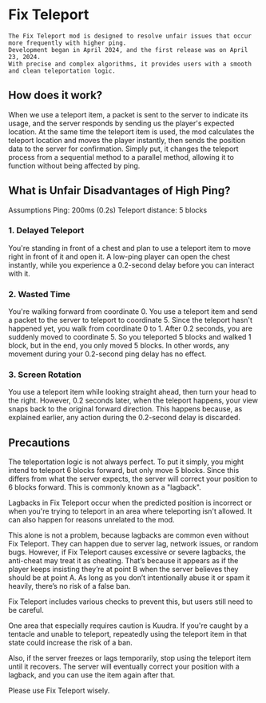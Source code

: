 # Fix Teleport

```
The Fix Teleport mod is designed to resolve unfair issues that occur more frequently with higher ping.
Development began in April 2024, and the first release was on April 23, 2024.
With precise and complex algorithms, it provides users with a smooth and clean teleportation logic.
```

## How does it work?
When we use a teleport item, a packet is sent to the server to indicate its usage, and the server responds by sending us the player's expected location.
At the same time the teleport item is used, the mod calculates the teleport location and moves the player instantly, then sends the position data to the server for confirmation.
Simply put, it changes the teleport process from a sequential method to a parallel method, allowing it to function without being affected by ping.

## What is Unfair Disadvantages of High Ping?
Assumptions
Ping: 200ms (0.2s)
Teleport distance: 5 blocks

### 1. Delayed Teleport
You're standing in front of a chest and plan to use a teleport item to move right in front of it and open it.
A low-ping player can open the chest instantly, while you experience a 0.2-second delay before you can interact with it.

### 2. Wasted Time
You're walking forward from coordinate 0.
You use a teleport item and send a packet to the server to teleport to coordinate 5.
Since the teleport hasn't happened yet, you walk from coordinate 0 to 1.
After 0.2 seconds, you are suddenly moved to coordinate 5.
So you teleported 5 blocks and walked 1 block, but in the end, you only moved 5 blocks.
In other words, any movement during your 0.2-second ping delay has no effect.

### 3. Screen Rotation
You use a teleport item while looking straight ahead, then turn your head to the right.
However, 0.2 seconds later, when the teleport happens, your view snaps back to the original forward direction.
This happens because, as explained earlier, any action during the 0.2-second delay is discarded.

## Precautions
The teleportation logic is not always perfect.
To put it simply, you might intend to teleport 6 blocks forward, but only move 5 blocks.
Since this differs from what the server expects, the server will correct your position to 6 blocks forward.
This is commonly known as a "lagback".

Lagbacks in Fix Teleport occur when the predicted position is incorrect or when you're trying to teleport in an area where teleporting isn't allowed.
It can also happen for reasons unrelated to the mod.

This alone is not a problem, because lagbacks are common even without Fix Teleport.
They can happen due to server lag, network issues, or random bugs.
However, if Fix Teleport causes excessive or severe lagbacks, the anti-cheat may treat it as cheating.
That’s because it appears as if the player keeps insisting they’re at point B when the server believes they should be at point A.
As long as you don’t intentionally abuse it or spam it heavily, there’s no risk of a false ban.

Fix Teleport includes various checks to prevent this, but users still need to be careful.

One area that especially requires caution is Kuudra.
If you're caught by a tentacle and unable to teleport, repeatedly using the teleport item in that state could increase the risk of a ban.

Also, if the server freezes or lags temporarily, stop using the teleport item until it recovers.
The server will eventually correct your position with a lagback, and you can use the item again after that.

Please use Fix Teleport wisely.
